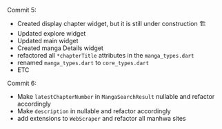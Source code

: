 Commit 5:
- Created display chapter widget, but it is still under construction 🏗️
- Updated explore widget 
- Updated main widget
- Created manga Details widget
- refactored all `*chapterTitle` attributes in the `manga_types.dart`
- renamed `manga_types.dart` to `core_types.dart`
- ETC

Commit 6:
- Make `latestChapterNumber` in `MangaSearchResult` nullable and refactor accordingly
- Make `description` in nullable and refactor accordingly
- add extensions to `WebScraper` and refactor all manhwa sites
